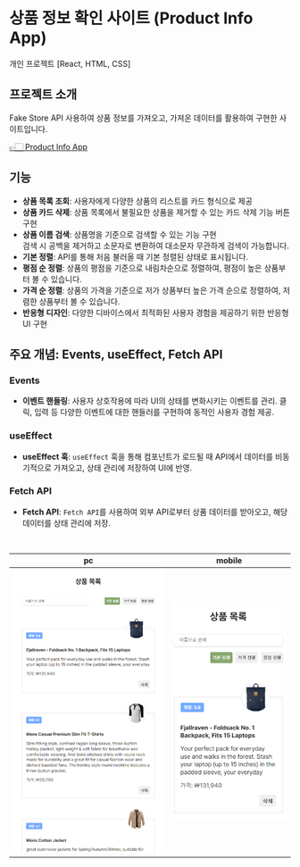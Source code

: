 # 상품 정보 확인 사이트 (Product Info App)

개인 프로젝트 [React, HTML, CSS]

## 프로젝트 소개

Fake Store API 사용하여 상품 정보를 가져오고, 가져온 데이터를 활용하여 구현한 사이트입니다.

[👉🏻 Product Info App](https://hy0ni.github.io/product-app/)

## 기능

- **상품 목록 조회**: 사용자에게 다양한 상품의 리스트를 카드 형식으로 제공
- **상품 카드 삭제**: 상품 목록에서 불필요한 상품을 제거할 수 있는 카드 삭제 기능 버튼 구현
- **상품 이름 검색**: 상품명을 기준으로 검색할 수 있는 기능 구현   
검색 시 공백을 제거하고 소문자로 변환하여 대소문자 무관하게 검색이 가능합니다.
- **기본 정렬**: API를 통해 처음 불러올 때 기본 정렬된 상태로 표시됩니다.
- **평점 순 정렬**: 상품의 평점을 기준으로 내림차순으로 정렬하여, 평점이 높은 상품부터 볼 수 있습니다.
- **가격 순 정렬**: 상품의 가격을 기준으로 저가 상품부터 높은 가격 순으로 정렬하여, 저렴한 상품부터 볼 수 있습니다.
- **반응형 디자인**: 다양한 디바이스에서 최적화된 사용자 경험을 제공하기 위한 반응형 UI 구현

## 주요 개념: Events, useEffect, Fetch API

### Events

- **이벤트 핸들링**: 사용자 상호작용에 따라 UI의 상태를 변화시키는 이벤트를 관리. 클릭, 입력 등 다양한 이벤트에 대한 핸들러를 구현하여 동적인 사용자 경험 제공.

### useEffect

- **useEffect 훅**: `useEffect` 훅을 통해 컴포넌트가 로드될 때 API에서 데이터를 비동기적으로 가져오고, 상태 관리에 저장하여 UI에 반영.

### Fetch API

- **Fetch API**: `Fetch API`를 사용하여 외부 API로부터 상품 데이터를 받아오고, 해당 데이터를 상태 관리에 저장.

<br>

| pc                                          | mobile                                      |
| ------------------------------------------- | ------------------------------------------- |
| ![alt text](./src/resource/img/image_1.png) | ![alt text](./src/resource/img/image_2.png) |
